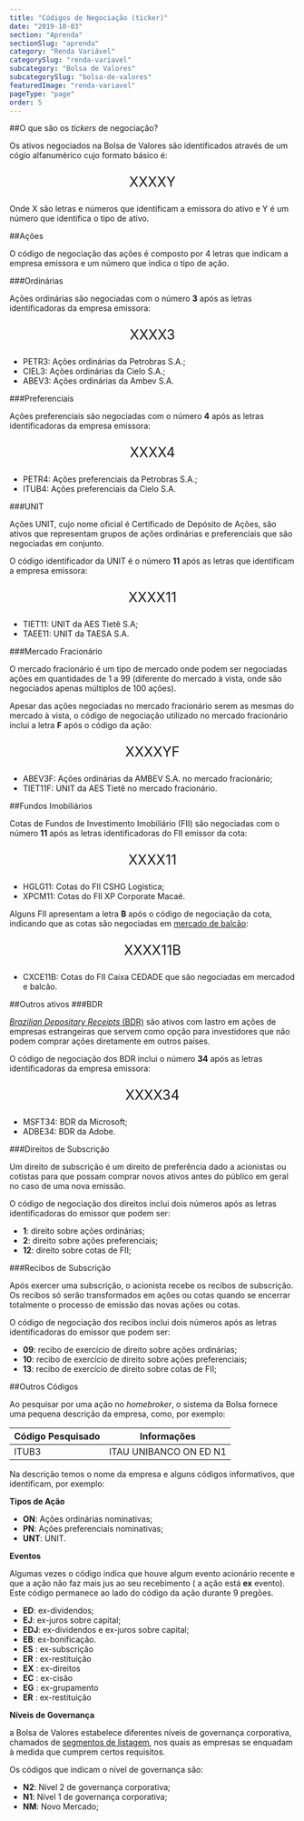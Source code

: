 ```yaml
---
title: "Códigos de Negociação (ticker)"
date: "2019-10-03"
section: "Aprenda"
sectionSlug: "aprenda"
category: "Renda Variável"
categorySlug: "renda-variavel"
subcategory: "Bolsa de Valores"
subcategorySlug: "bolsa-de-valores"
featuredImage: "renda-variavel"
pageType: "page"
order: 5
---
```


##O que são os *tickers* de negociação?

Os ativos negociados na Bolsa de Valores são identificados através de um cógio alfanumérico cujo formato básico é:

<p style="text-align:center; font-size: 1.5rem;">XXXXY</p>

Onde X são letras e números que identificam a emissora do ativo e Y é um número que identifica o tipo de ativo.

##Ações

O código de negociação das ações é composto por 4 letras que indicam a empresa emissora e um número que indica o tipo de ação.

###Ordinárias

Ações ordinárias são negociadas com o número **3** após as letras identificadoras da empresa emissora:

<p style="text-align:center; font-size: 1.5rem;">XXXX3</p>

- PETR3: Ações ordinárias da Petrobras S.A.;
- CIEL3: Ações ordinárias da Cielo S.A.;
- ABEV3: Ações ordinárias da Ambev S.A.

###Preferenciais

Ações preferenciais são negociadas com o número **4** após as letras identificadoras da empresa emissora:

<p style="text-align:center; font-size: 1.5rem;">XXXX4</p>

- PETR4: Ações preferenciais da Petrobras S.A.;
- ITUB4: Ações preferenciais da Cielo S.A.


###UNIT

Ações UNIT, cujo nome oficial é Certificado de Depósito de Ações, são ativos que representam grupos de ações ordinárias e preferenciais que são negociadas em conjunto.

O código identificador da UNIT é o número **11** após as letras que identificam a empresa emissora:

<p style="text-align:center; font-size: 1.5rem;">XXXX11</p>

- TIET11: UNIT da AES Tietê S.A;
- TAEE11: UNIT da TAESA S.A.

###Mercado Fracionário

O mercado fracionário é um tipo de mercado onde podem ser negociadas ações em quantidades de 1 a 99 (diferente do mercado à vista, onde são negociados apenas múltiplos de 100 ações).

Apesar das ações negociadas no mercado fracionário serem as mesmas do mercado à vista, o código de negociação utilizado no mercado fracionário inclui a letra **F** após o código da ação:

<p style="text-align:center; font-size: 1.5rem;">XXXXYF</p>

- ABEV3F: Ações ordinárias da AMBEV S.A. no mercado fracionário;
- TIET11F: UNIT da AES Tietê no mercado fracionário.


##Fundos Imobiliários

Cotas de Fundos de Investimento Imobiliário (FII) são negociadas com o número **11** após as letras identificadoras do FII emissor da cota:

<p style="text-align:center; font-size: 1.5rem;">XXXX11</p>

- HGLG11: Cotas do FII CSHG Logistica;
- XPCM11: Cotas do FII XP Corporate Macaé.

Alguns FII apresentam a letra **B** após o código de negociação da cota, indicando que as cotas são negociadas em [mercado de balcão](./tipos-de-mercado):

<p style="text-align:center; font-size: 1.5rem;">XXXX11B</p>

- CXCE11B: Cotas do FII Caixa CEDADE que são negociadas em mercadod e balcão.


##Outros ativos
###BDR

[*Brazilian Depositary Receipts* (BDR)](/aprenda/renda-variavel/acoes/tipos-de-acoes) são ativos com lastro em ações de empresas estrangeiras que servem como opção para investidores que não podem comprar ações diretamente em outros países.

O código de negociação dos BDR inclui o número **34** após as letras identificadoras da empresa emissora:

<p style="text-align:center; font-size: 1.5rem;">XXXX34</p>

- MSFT34: BDR da Microsoft;
- ADBE34: BDR da Adobe.

###Direitos de Subscrição

Um direito de subscrição é um direito de preferência dado a acionistas ou cotistas para que possam comprar novos ativos antes do público em geral no caso de uma nova emissão.

O código de negociação dos direitos inclui dois números após as letras identificadoras do emissor que podem ser:

- **1**: direito sobre ações ordinárias;
- **2**: direito sobre ações preferenciais;
- **12**: direito sobre cotas de FII;

###Recibos de Subscrição

Após exercer uma subscrição, o acionista recebe os recibos de subscrição. Os recibos só serão transformados em ações ou cotas quando se encerrar totalmente o processo de emissão das novas ações ou cotas.

O código de negociação dos recibos inclui dois números após as letras identificadoras do emissor que podem ser:

- **09**: recibo de exercício de direito sobre ações ordinárias;
- **10**: recibo de exercício de direito sobre ações preferenciais;
- **13**: recibo de exercício de direito sobre cotas de FII;

##Outros Códigos

Ao pesquisar por uma ação no *homebroker*, o sistema da Bolsa fornece uma pequena descrição da empresa, como, por exemplo:

| Código Pesquisado | Informações            |
|-------------------|------------------------|
| ITUB3             | ITAU UNIBANCO ON ED N1 |

Na descrição temos o nome da empresa e alguns códigos informativos, que identificam, por exemplo:


**Tipos de Ação**

- **ON**: Ações ordinárias nominativas;
- **PN**: Ações preferenciais nominativas;
- **UNT**: UNIT.

**Eventos**

Algumas vezes o código indica que houve algum evento acionário recente e que a ação não faz mais jus ao seu recebimento ( a ação está **ex** evento). Este código permanece ao lado do código da ação durante 9 pregões.

- **ED**: ex-dividendos;
- **EJ**: ex-juros sobre capital;
- **EDJ**: ex-dividendos e ex-juros sobre capital;
- **EB**: ex-bonificação.
- **ES** : ex-subscrição
- **ER** : ex-restituição
- **EX** : ex-direitos
- **EC** : ex-cisão
- **EG** : ex-grupamento
- **ER** : ex-restituição


**Níveis de Governança**

a Bolsa de Valores estabelece diferentes níveis de governança corporativa, chamados de [segmentos de listagem](./segmentos-de-listagem), nos quais as empresas se enquadam à medida que cumprem certos requisitos.

Os códigos que indicam o nível de governança são:

- **N2**: Nível 2 de governança corporativa;
- **N1**: Nível 1 de governança corporativa;
- **NM**: Novo Mercado;

